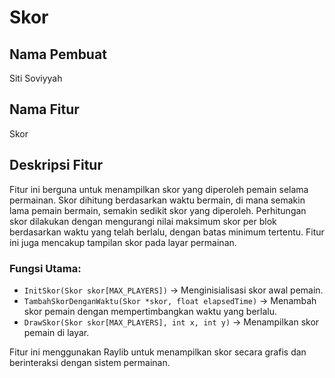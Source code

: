 # Skor

## Nama Pembuat
Siti Soviyyah

## Nama Fitur
Skor

## Deskripsi Fitur
Fitur ini berguna untuk menampilkan skor yang diperoleh pemain selama permainan. Skor dihitung berdasarkan waktu bermain, di mana semakin lama pemain bermain, semakin sedikit skor yang diperoleh. Perhitungan skor dilakukan dengan mengurangi nilai maksimum skor per blok berdasarkan waktu yang telah berlalu, dengan batas minimum tertentu. Fitur ini juga mencakup tampilan skor pada layar permainan.

### Fungsi Utama:
- `InitSkor(Skor skor[MAX_PLAYERS])` → Menginisialisasi skor awal pemain.
- `TambahSkorDenganWaktu(Skor *skor, float elapsedTime)` → Menambah skor pemain dengan mempertimbangkan waktu yang berlalu.
- `DrawSkor(Skor skor[MAX_PLAYERS], int x, int y)` → Menampilkan skor pemain di layar.

Fitur ini menggunakan Raylib untuk menampilkan skor secara grafis dan berinteraksi dengan sistem permainan.